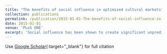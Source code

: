 ```yaml
---
title: "The benefits of social influence in optimized cultural markets"
collection: publications
permalink: /publication/2015-01-01-The-benefits-of-social-influence-in-optimized-cultural-markets
date: 2015-01-01
venue: 'PLoS ONE'
excerpt: 'Social influence has been shown to create significant unpredictability in cultural markets, providing one potential explanation why experts routinely fail at predicting commercial success of cultural products. As a result, social influence is often presented in a negative light. Here, we show the benefits of social influence for cultural markets. We present a policy that uses product quality, appeal, position bias and social influence to maximize expected profits in the market. Our computational experiments show that our profit-maximizing policy leverages social influence to produce significant performance benefits for the market, while our theoretical analysis proves that our policy outperforms in expectation any policy not displaying social signals. Our results contrast with earlier work which focused on showing the unpredictability and inequalities created by social influence. Not only do we show for the first time that, under our policy, dynamically showing consumers positive social signals increases the expected profit of the seller in cultural markets.We also show that, in reasonable settings, our profit-maximizing policy does not introduce significant unpredictability and identifies &quot;blockbusters&quot;. Overall, these results shed new light on the nature of social influence and how it can be leveraged for the benefits of the market.'
---
```

Use [Google Scholar](https://scholar.google.com/scholar?q=The+benefits+of+social+influence+in+optimized+cultural+markets){:target="_blank"} for full citation
